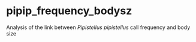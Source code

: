 # pipip_frequency_bodysz
Analysis of the link between _Pipistellus pipistellus_ call frequency and body size
